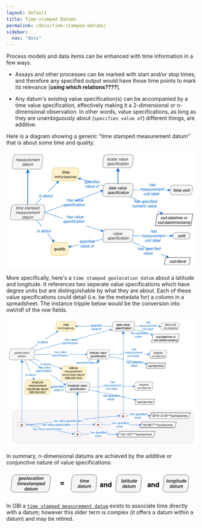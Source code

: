 ```yaml
---
layout: default
title: Time-stamped Datums
permalink: /docs/time-stamped-datums/
sidebar:
  nav: "docs"
---
```


Process models and data items can be enhanced with time information in a few ways.   

- Assays and other processes can be marked with start and/or stop times, and therefore any specified output would have those time points to mark its relevance [**using which relations????**]. 

- Any datum's existing value specification(s) can be accompanied by a time value specification, effectively making it a 2-dimensional or n-dimensional observation. In other words, value specifications, as long as they are unambiguously about (`specifies value of`) different things, are additive. 

Here is a diagram showing a generic "time stamped measurement datum" that is about some time and quality.

<img src="/assets/images/docs/data_timestamp_datum_2.png">

More specifically, here's a `time stamped geolocation datum` about a latitude and longitude. It references two seperate value specifications which have degree units but are distinguishable by what they are about. Each of these value specifications could detail (i.e. be the metadata for) a column in a spreadsheet. The instance tripple below would be the conversion into owl/rdf of the row fields.

<img src="/assets/images/docs/data_timestamped_geolocation_3.png">

In summary, n-dimensional datums are achieved by the additive or conjunctive nature of value specifications:

<img src="/assets/images/docs/data_timestamp_datum_conjunction.png">

In OBI a [`time stamped measurement datum`](http://purl.obolibrary.org/obo/IAO_0000582) exists to associate time directly with a datum; however this older term is complex (it offers a datum within a datum) and may be retired.